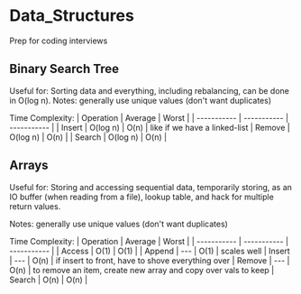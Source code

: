 # Data_Structures
Prep for coding interviews

## Binary Search Tree
Useful for: Sorting data and everything, including rebalancing, can be done in O(log n).
Notes: generally use unique values (don't want duplicates)

Time Complexity:
| Operation   | Average     | Worst       | 
| ----------- | ----------- | ----------- |
| Insert      | O(log n)    | O(n)        | like if we have a linked-list
| Remove      | O(log n)    | O(n)        |
| Search      | O(log n)    | O(n)        |


## Arrays
Useful for: Storing and accessing sequential data, temporarily storing, as an IO buffer
(when reading from a file), lookup table, and hack for multiple return values.

Notes: generally use unique values (don't want duplicates)

Time Complexity:
| Operation   | Average     | Worst       | 
| ----------- | ----------- | ----------- |
| Access      | O(1)        | O(1)        |
| Append      | ---         | O(1)        | scales well
| Insert      | ---         | O(n)        | if insert to front, have to shove everything over
| Remove      | ---         | O(n)        | to remove an item, create new array and copy over vals to keep
| Search      | O(n)        | O(n)        |
